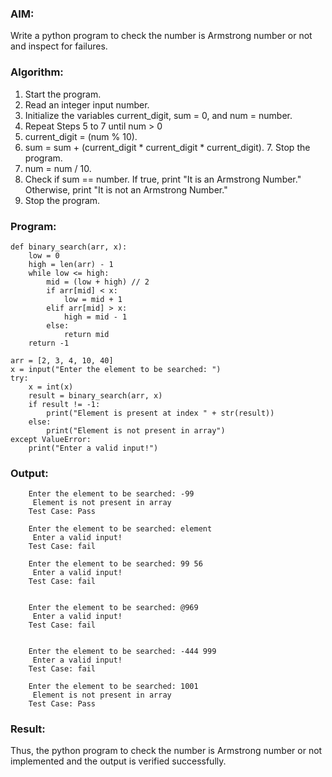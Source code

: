 ### AIM: 
Write a python program to check the number is Armstrong number or not and inspect for failures.

### Algorithm:

1.  Start the program.
2.	Read an integer input number.
3.	Initialize the variables current_digit, sum = 0, and num = number.
4.	Repeat Steps 5 to 7 until num > 0
5.	current_digit = (num % 10).
6.	sum = sum + (current_digit * current_digit * current_digit). 7. Stop the program.
7.	num = num / 10.
8.	Check if sum == number. If true, print "It is an Armstrong Number." Otherwise, print "It is not an Armstrong Number."
9.	Stop the program.

### Program:


    def binary_search(arr, x):
        low = 0
        high = len(arr) - 1
        while low <= high:
            mid = (low + high) // 2
            if arr[mid] < x:
                low = mid + 1
            elif arr[mid] > x:
                high = mid - 1
            else:
                return mid
        return -1
    
    arr = [2, 3, 4, 10, 40]
    x = input("Enter the element to be searched: ")
    try:
        x = int(x)
        result = binary_search(arr, x)
        if result != -1:
            print("Element is present at index " + str(result))
        else:
            print("Element is not present in array")
    except ValueError:
        print("Enter a valid input!")










### Output:

        Enter the element to be searched: -99
         Element is not present in array
        Test Case: Pass 
        
        Enter the element to be searched: element
         Enter a valid input!
        Test Case: fail
        
        Enter the element to be searched: 99 56
         Enter a valid input!
        Test Case: fail 
        
        
        Enter the element to be searched: @969
         Enter a valid input!
        Test Case: fail 
        
        
        Enter the element to be searched: -444 999
         Enter a valid input!
        Test Case: fail 
        
        Enter the element to be searched: 1001
         Element is not present in array
        Test Case: Pass

### Result:
Thus, the python program to check the number is Armstrong number or not implemented and the output is verified successfully.


